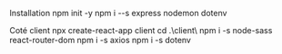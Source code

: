 Installation 
npm init -y
npm i --s express nodemon dotenv


Coté  client
npx create-react-app client
cd .\client\ 
npm i -s node-sass react-router-dom 
npm i -s axios
npm i -s dotenv